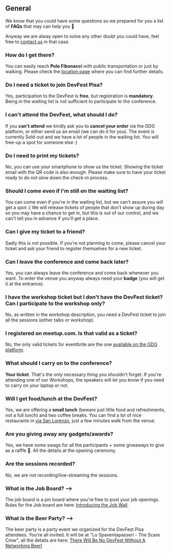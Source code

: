 ## General

We know that you could have some questions so we prepared for you a list of **FAQs** that may can help you 💪

Anyway we are alway open to solve any other doubt you could have, feel free to [contact us](mailto:pisagdg+devfest@gmail.com) in that case.

### How do I get there?

You can easily reach **Polo Fibonacci** with public transportation or just by walking. Please check the [location page](/location) where you can find further details.

### Do I need a ticket to join DevFest Pisa?

Yes, participation to the DevFest is **free**, but registration is **mandatory**. Being in the waiting list is not sufficient to participate to the conference.

### I can't attend the DevFest, what should I do?

If you **can't attend** we kindly ask you to **cancel your order** via the GDG platform, or either send us an email (we can do it for you). The event is currently Sold-out and we have a lot of people in the waiting list. You will free-up a spot for someone else :)

### Do I need to print my tickets?

No, you can use your smartphone to show us the ticket. Showing the ticket email with the QR code is also enough. Please make sure to have your ticket ready to do not slow down the check-in process.

### Should I come even if I'm still on the waiting list?

You can come even if you're in the waiting list, but we can't assure you will get a spot :( We will release tickets of people that don't show up during day so you may have a chance to get in, but this is out of our control, and we can't tell you in advance if you'll get a place.

### Can I give my ticket to a friend?

Sadly this is not possible. If you're not planning to come, please cancel your ticket and ask your friend to register themselves for a new ticket.

### Can I leave the conference and come back later?

Yes, you can always leave the conference and come back whenever you want. To enter the venue you anyway always need your **badge** (you will get it at the entrance).

### I have the workshop ticket but I don't have the DevFest ticket? Can I participate to the workshop only?

No, as written in the workshop description, you need a DevFest ticket to join all the sessions (either talks or workshop).

### I registered on meetup.com. Is that valid as a ticket?

No, the only valid tickets for eventbrite are the one [available on the GDG platform](https://gdg.community.dev/events/details/google-gdg-pisa-presents-gdg-iwd-devfest-pisa-2023/).

### What should I carry on to the conference?

**Your ticket**. That's the only necessary thing you shouldn't forget. If you're attending one of our Workshops, the speakers will let you know if you need to carry on your laptop or not.

### Will I get food/lunch at the DevFest?

Yes, we are offering a **small lunch** (beware just little food and refreshments, not a full lunch) and two coffee breaks. You can find a lot of nice restaurants in [via San Lorenzo](https://goo.gl/maps/Ck5a5kBA1EF2), just a few minutes walk from the venue.

### Are you giving away any gadgets/awards?

Yes, we have some swags for all the participants + some giveaways to give as a raffle 🎁. All the details at the opening ceremony.

### Are the sessions recorded?

No, we are not recording/live-streaming the sessions.

### What is the Job Board? -->

The job board is a pin board where you're free to post your job openings. Rules for the Job board are here: [Introducing the Job Wall](/blog/posts/introducing-the-job-board).

### What is the Beer Party? -->

The beer party is a party event we organized for the DevFest Pisa attendees. You're all invited. It will be at "Lo Spaventapasseri - The Scare Crow", all the details are here: [There Will Be No DevFest Without A Networking Beer!](/blog/there-will-be-no-devfest-without-networking-beer/)
